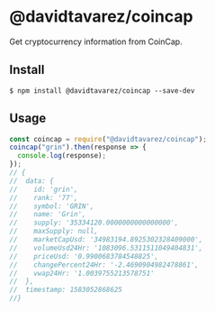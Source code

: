 # @davidtavarez/coincap

Get cryptocurrency information from CoinCap.

## Install

```
$ npm install @davidtavarez/coincap --save-dev
```

## Usage

```js
const coincap = require("@davidtavarez/coincap");
coincap("grin").then(response => {
  console.log(response);
});
// {
//  data: {
//    id: 'grin',
//    rank: '77',
//    symbol: 'GRIN',
//    name: 'Grin',
//    supply: '35334120.0000000000000000',
//    maxSupply: null,
//    marketCapUsd: '34983194.8925302328409000',
//    volumeUsd24Hr: '1083096.5311511049404831',
//    priceUsd: '0.9900683784548825',
//    changePercent24Hr: '-2.4690904982478861',
//    vwap24Hr: '1.0039755213578751'
//  },
//  timestamp: 1583052868625
//}
```
